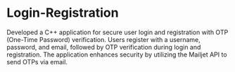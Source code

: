 # Login-Registration
Developed a C++ application for secure user login and registration with OTP (One-Time Password) verification. Users register with a username, password, and email, followed by OTP verification during login and registration. The application enhances security by utilizing the Mailjet API to send OTPs via email.
